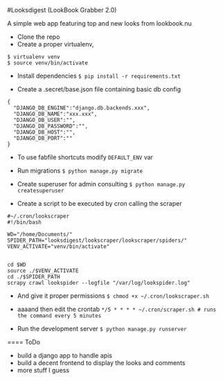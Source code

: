 #Looksdigest (LookBook Grabber 2.0)

A simple web app featuring top and new looks from lookbook.nu

* Clone the repo 
* Create a proper virtualenv,

```
$ virtualenv venv
$ source venv/bin/activate
```

* Install dependencies
`$ pip install -r requirements.txt`

* Create a .secret/base.json file containing basic db config
```
{
  "DJANGO_DB_ENGINE":"django.db.backends.xxx",
  "DJANGO_DB_NAME":"xxx.xxx",
  "DJANGO_DB_USER":"",
  "DJANGO_DB_PASSWORD":"",
  "DJANGO_DB_HOST":"",
  "DJANGO_DB_PORT":""
}
```

* To use fabfile shortcuts modify `DEFAULT_ENV` var

* Run migrations
`$ python manage.py migrate`

* Create superuser for admin consulting
`$ python manage.py createsuperuser`

* Create a script to be executed by cron calling the scraper
```
#~/.cron/lookscraper
#!/bin/bash

WD="/home/Documents/"
SPIDER_PATH="looksdigest/lookscraper/lookscraper/spiders/"
VENV_ACTIVATE="venv/bin/activate"


cd $WD
source ./$VENV_ACTIVATE
cd ./$SPIDER_PATH
scrapy crawl lookspider --logfile "/var/log/lookspider.log"
```

* And give it proper permissions
`$ chmod +x ~/.cron/lookscraper.sh`

* aaaand then edit the crontab
`*/5 * * * * ~/.cron/scraper.sh # runs the command every 5 minutes`

* Run the development server 
`$ python manage.py runserver`

====
ToDo

* build a django app to handle apis
* build a decent frontend to display the looks and comments
* more stuff I guess

